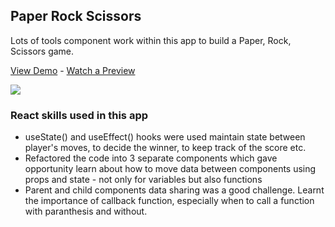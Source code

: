 ## Paper Rock Scissors

Lots of tools component work within this app to build a Paper, Rock, Scissors game.

[View Demo](https://njpw4.codesandbox.io/) - [Watch a Preview](https://learn.chrisoncode.io/courses/10-react-apps-series-a/348623-04-paper-rock-scissors/992070-00-paper-rock-scissors-preview) 

[![](https://scotch-res.cloudinary.com/video/upload/vs_50,dl_200,e_loop/v1592352061/04_-_rock_paper_scissors_oupoes.gif)](https://learn.chrisoncode.io/courses/10-react-apps-series-a/348623-04-paper-rock-scissors/992070-00-paper-rock-scissors-preview)

### React skills used in this app

- useState() and useEffect() hooks were used maintain state between player's moves, to decide the winner, to keep track of the score etc.
- Refactored the code into 3 separate components which gave opportunity learn about how to move data between components using props and state - not only for variables but also functions
- Parent and child components data sharing was a good challenge. Learnt the importance of callback function, especially when to call a function with paranthesis and without.

